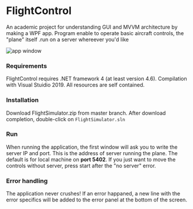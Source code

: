 # FlightControl
An academic project for understanding GUI and MVVM architecture by making a WPF app.
Program enable to operate basic aircraft controls, the "plane" itself .run on a server whereever you'd like 

![app window](https://github.com/yehonatansofri/FlightControl/blob/master/out/app_window.PNG?raw=true)

### Requirements
FlightControl requires .NET framework 4 (at least version 4.6). Compilation with Visual Stuidio 2019.
All resources are self contained.

### Installation
Download FlightSimulator.zip from master branch.
After download completion, double-click on `FlightSimulator.sln`

### Run
When running the application, the first window will ask you to write the server IP and port.
This is the address of server running the plane. The default is for local machine on **port 5402**.
If you just want to move the controls without server, press start after the "no server" error.

### Error handling
The application never crushes! If an error happaned, a new line with the error specifics will be added to the error panel at the bottom of the screen.
